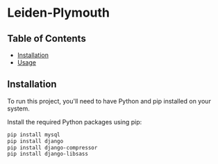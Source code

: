 # Leiden-Plymouth
## Table of Contents

- [Installation](#installation)
- [Usage](#usage)

## Installation

To run this project, you'll need to have Python and pip installed on your system.

Install the required Python packages using pip:

```bash
pip install mysql
pip install django
pip install django-compressor
pip install django-libsass
